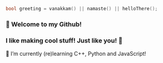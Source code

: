 ```cpp
bool greeting = vanakkam() || namaste() || helloThere();
```
### :wave: Welcome to my Github!

<!--
**Blend3rman/Blend3rman** is a ✨ _special_ ✨ repository because its `README.md` (this file) appears on your GitHub profile.

Here are some ideas to get you started:

- 🔭 I’m currently working on ...
- 🌱 I’m currently learning ...
- 👯 I’m looking to collaborate on ...
- 🤔 I’m looking for help with ...
- 💬 Ask me about ...
- 📫 How to reach me: ...
- 😄 Pronouns: ...
- ⚡ Fun fact: ...
-->
### I like making cool stuff! Just like you! 🤩

🌱 I’m currently (re)learning C++, Python and JavaScript!
